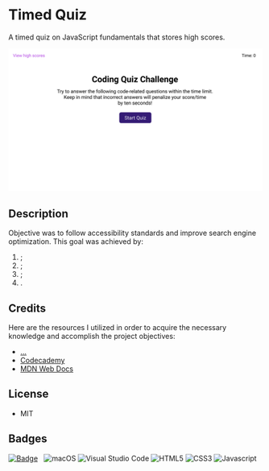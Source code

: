 # Timed Quiz
A timed quiz on JavaScript fundamentals that stores high scores.

![Quiz Screenshot](web-apis-homework.gif)

## Description
Objective was to follow accessibility standards and improve search engine optimization. This goal was achieved by:
  <ol>
  <li>;</li>
  <li>;</li>
  <li>;</li>
  <li>.</li>
  </ol>

## Credits
Here are the resources I utilized in order to acquire the necessary knowledge and accomplish the project objectives:
<ul>
  <li><a href="#">...</a></li>
  <li><a href="#">Codecademy</a></li>
  <li><a href="#">MDN Web Docs</a></li>
</ul>

## License
<ul>
  <li>MIT</li>
</ul>

## Badges
[![Badge](https://img.shields.io/badge/linkedin-%230077B5.svg?style=for-the-badge&logo=linkedin&logoColor=white)](https://www.linkedin.com/in/jenni4roman/)
&nbsp;
![macOS](https://img.shields.io/badge/mac%20os-000000?style=for-the-badge&logo=macos&logoColor=F0F0F0)
![Visual Studio Code](https://img.shields.io/badge/Visual%20Studio%20Code-0078d7.svg?style=for-the-badge&logo=visual-studio-code&logoColor=white)
![HTML5](https://img.shields.io/badge/html5-%23E34F26.svg?style=for-the-badge&logo=html5&logoColor=white)
![CSS3](https://img.shields.io/badge/css3-%231572B6.svg?style=for-the-badge&logo=css3&logoColor=white)
![Javascript](https://img.shields.io/badge/JavaScript-323330?style=for-the-badge&logo=javascript&logoColor=F7DF1E)
